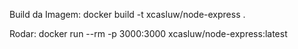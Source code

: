 Build da Imagem:
docker build -t xcasluw/node-express .  

Rodar:
docker run --rm -p 3000:3000 xcasluw/node-express:latest